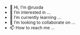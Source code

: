 - 👋 Hi, I’m @ruoda
- 👀 I’m interested in ...
- 🌱 I’m currently learning ...
- 💞️ I’m looking to collaborate on ...
- 📫 How to reach me ...

<!---
ruoda/ruoda is a ✨ special ✨ repository because its `README.md` (this file) appears on your GitHub profile.
You can click the Preview link to take a look at your changes.
--->
